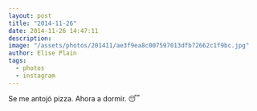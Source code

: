 ```yaml
---
layout: post
title: "2014-11-26"
date: 2014-11-26 14:47:11
description: 
image: "/assets/photos/201411/ae3f9ea8c007597013dfb72662c1f9bc.jpg"
author: Elise Plain
tags: 
  - photos
  - instagram
---
```


Se me antojó pizza. Ahora a dormir. 😴
<p></p>

